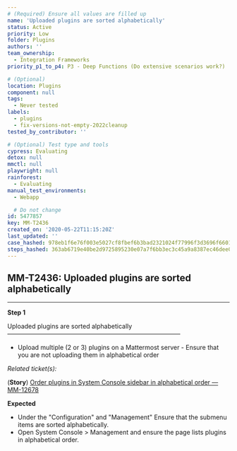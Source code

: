 ```yaml
---
# (Required) Ensure all values are filled up
name: 'Uploaded plugins are sorted alphabetically'
status: Active
priority: Low
folder: Plugins
authors: ''
team_ownership:
  - Integration Frameworks
priority_p1_to_p4: P3 - Deep Functions (Do extensive scenarios work?)

# (Optional)
location: Plugins
component: null
tags:
  - Never tested
labels:
  - plugins
  - fix-versions-not-empty-2022cleanup
tested_by_contributor: ''

# (Optional) Test type and tools
cypress: Evaluating
detox: null
mmctl: null
playwright: null
rainforest:
  - Evaluating
manual_test_environments:
  - Webapp

  # Do not change
id: 5477857
key: MM-T2436
created_on: '2020-05-22T11:15:20Z'
last_updated: ''
case_hashed: 978eb1f6e76f003e5027cf8fbef6b3bad2321024f77996f3d3696f66014f6fcf3f45724ddefa183b6a048ce503701d3f
steps_hashed: 363ab6719e40be2d9725895230e07a7f6bb3ec3c45a9a8387ec46dee0342b588e703e0bb1fa348a0cf0725222b0cfcfe
---
```


<!-- (Auto-generated) Based on frontmatter's "key" and "name" -->

## MM-T2436: Uploaded plugins are sorted alphabetically

---

**Step 1**

Uploaded plugins are sorted alphabetically\
————————————————————————————

- Upload multiple (2 or 3) plugins on a Mattermost server - Ensure that you are not uploading them in alphabetical order

_Related ticket(s):_

(**Story**) [Order plugins in System Console sidebar in alphabetical order — MM-12678](http://mmthttps%3A//mattermost.atlassian.net/browse/MM-12678)

**Expected**

- Under the "Configuration" and "Management" Ensure that the submenu items are sorted alphabetically.
- Open System Console > Management and ensure the page lists plugins in alphabetical order.
